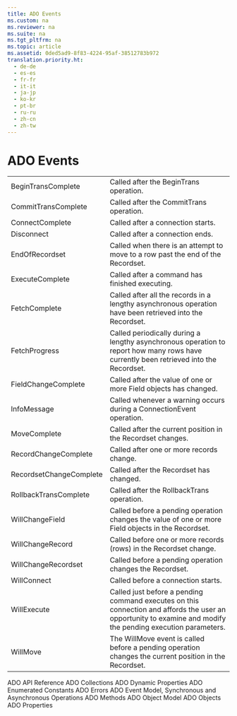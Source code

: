 ```yaml
---
title: ADO Events
ms.custom: na
ms.reviewer: na
ms.suite: na
ms.tgt_pltfrm: na
ms.topic: article
ms.assetid: 0ded5ad9-8f83-4224-95af-38512783b972
translation.priority.ht: 
  - de-de
  - es-es
  - fr-fr
  - it-it
  - ja-jp
  - ko-kr
  - pt-br
  - ru-ru
  - zh-cn
  - zh-tw
---
```

# ADO Events
<?xml version="1.0" encoding="utf-8"?>
<developerOrientationDocument xmlns="http://ddue.schemas.microsoft.com/authoring/2003/5" xmlns:xlink="http://www.w3.org/1999/xlink" xmlns:xsi="http://www.w3.org/2001/XMLSchema-instance" xsi:schemaLocation="http://ddue.schemas.microsoft.com/authoring/2003/5 http://dduestorage.blob.core.windows.net/ddueschema/developer.xsd">
  <introduction>
    <table xmlns:caps="http://schemas.microsoft.com/build/caps/2013/11">
      <tbody>
        <tr>
          <TD>
            <para>             <legacyLink xlink:href="ec4e4b38-e9c6-4757-b2ef-4e468ae5f1d8">BeginTransComplete</legacyLink>           </para>
          </TD>
          <TD>
            <para>Called after the <legacyBold>BeginTrans</legacyBold> operation.</para>
          </TD>
        </tr>
        <tr>
          <TD>
            <para>             <legacyLink xlink:href="ec4e4b38-e9c6-4757-b2ef-4e468ae5f1d8">CommitTransComplete</legacyLink>           </para>
          </TD>
          <TD>
            <para>Called after the <legacyBold>CommitTrans</legacyBold> operation.</para>
          </TD>
        </tr>
        <tr>
          <TD>
            <para>             <legacyLink xlink:href="568f5252-d069-4d99-a01b-2ada87ad1304">ConnectComplete</legacyLink>           </para>
          </TD>
          <TD>
            <para>Called after a connection starts.</para>
          </TD>
        </tr>
        <tr>
          <TD>
            <para>             <legacyLink xlink:href="568f5252-d069-4d99-a01b-2ada87ad1304">Disconnect</legacyLink>           </para>
          </TD>
          <TD>
            <para>Called after a connection ends.</para>
          </TD>
        </tr>
        <tr>
          <TD>
            <para>             <legacyLink xlink:href="475de5e2-f634-4954-9edf-0027a6ba38d6">EndOfRecordset</legacyLink>           </para>
          </TD>
          <TD>
            <para>Called when there is an attempt to move to a row past the end of the <legacyBold>Recordset</legacyBold>.</para>
          </TD>
        </tr>
        <tr>
          <TD>
            <para>             <legacyLink xlink:href="62470d42-e511-494c-bec4-ad4591734b7b">ExecuteComplete</legacyLink>           </para>
          </TD>
          <TD>
            <para>Called after a command has finished executing.</para>
          </TD>
        </tr>
        <tr>
          <TD>
            <para>             <legacyLink xlink:href="a28d3858-566c-468d-b070-d1de4339fbea">FetchComplete</legacyLink>           </para>
          </TD>
          <TD>
            <para>Called after all the records in a lengthy asynchronous operation have been retrieved into the <legacyBold>Recordset</legacyBold>.</para>
          </TD>
        </tr>
        <tr>
          <TD>
            <para>             <legacyLink xlink:href="301716fd-81fc-40eb-8a04-221ef7ab410e">FetchProgress</legacyLink>           </para>
          </TD>
          <TD>
            <para>Called periodically during a lengthy asynchronous operation to report how many rows have currently been retrieved into the <legacyBold>Recordset</legacyBold>.</para>
          </TD>
        </tr>
        <tr>
          <TD>
            <para>             <legacyLink xlink:href="3e49fb89-c45b-4d39-823e-3cc887c59b37">FieldChangeComplete</legacyLink>           </para>
          </TD>
          <TD>
            <para>Called after the value of one or more <legacyBold>Field</legacyBold> objects has changed.</para>
          </TD>
        </tr>
        <tr>
          <TD>
            <para>             <legacyLink xlink:href="468c87dd-e3bc-4084-9941-94d10743d4e9">InfoMessage</legacyLink>           </para>
          </TD>
          <TD>
            <para>Called whenever a warning occurs during a <legacyBold>ConnectionEvent</legacyBold> operation.</para>
          </TD>
        </tr>
        <tr>
          <TD>
            <para>             <legacyLink xlink:href="1a3d1042-4f30-4526-a0c7-853c242496db">MoveComplete</legacyLink>           </para>
          </TD>
          <TD>
            <para>Called after the current position in the <legacyBold>Recordset</legacyBold> changes.</para>
          </TD>
        </tr>
        <tr>
          <TD>
            <para>             <legacyLink xlink:href="cbc369fd-63af-4a7d-96ae-efa91b78ca69">RecordChangeComplete</legacyLink>           </para>
          </TD>
          <TD>
            <para>Called after one or more records change.</para>
          </TD>
        </tr>
        <tr>
          <TD>
            <para>             <legacyLink xlink:href="d5d44659-e0d9-46d9-a297-99c43555082f">RecordsetChangeComplete</legacyLink>           </para>
          </TD>
          <TD>
            <para>Called after the <legacyBold>Recordset</legacyBold> has changed.</para>
          </TD>
        </tr>
        <tr>
          <TD>
            <para>             <legacyLink xlink:href="ec4e4b38-e9c6-4757-b2ef-4e468ae5f1d8">RollbackTransComplete</legacyLink>           </para>
          </TD>
          <TD>
            <para>Called after the <legacyBold>RollbackTrans</legacyBold> operation.</para>
          </TD>
        </tr>
        <tr>
          <TD>
            <para>             <legacyLink xlink:href="3e49fb89-c45b-4d39-823e-3cc887c59b37">WillChangeField</legacyLink>           </para>
          </TD>
          <TD>
            <para>Called before a pending operation changes the value of one or more <legacyBold>Field</legacyBold> objects in the <legacyBold>Recordset</legacyBold>.</para>
          </TD>
        </tr>
        <tr>
          <TD>
            <para>             <legacyLink xlink:href="cbc369fd-63af-4a7d-96ae-efa91b78ca69">WillChangeRecord</legacyLink>           </para>
          </TD>
          <TD>
            <para>Called before one or more records (rows) in the <legacyBold>Recordset</legacyBold> change.</para>
          </TD>
        </tr>
        <tr>
          <TD>
            <para>             <legacyLink xlink:href="d5d44659-e0d9-46d9-a297-99c43555082f">WillChangeRecordset</legacyLink>           </para>
          </TD>
          <TD>
            <para>Called before a pending operation changes the <legacyBold>Recordset</legacyBold>.</para>
          </TD>
        </tr>
        <tr>
          <TD>
            <para>             <legacyLink xlink:href="da561d58-eb58-446c-a4fd-1838c76073c0">WillConnect</legacyLink>           </para>
          </TD>
          <TD>
            <para>Called before a connection starts.</para>
          </TD>
        </tr>
        <tr>
          <TD>
            <para>             <legacyLink xlink:href="dd755e46-f589-48a3-93a9-51ff998d44b5">WillExecute</legacyLink>           </para>
          </TD>
          <TD>
            <para>Called just before a pending command executes on this connection and affords the user an opportunity to examine and modify the pending execution parameters.</para>
          </TD>
        </tr>
        <tr>
          <TD>
            <para>             <legacyLink xlink:href="1a3d1042-4f30-4526-a0c7-853c242496db">WillMove</legacyLink>           </para>
          </TD>
          <TD>
            <para>The <legacyBold>WillMove</legacyBold> event is called <legacyItalic>before</legacyItalic> a pending operation changes the current position in the <legacyBold>Recordset</legacyBold>.</para>
          </TD>
        </tr>
      </tbody>
    </table>
  </introduction>
  <relatedTopics>
<link xlink:href="bfd96a4b-c913-45aa-9e4c-ec86ac364f3a">ADO API Reference</link>
<link xlink:href="b5e1d26d-b41d-4e35-8c7c-972426473dfb">ADO Collections</link>
<link xlink:href="d7b06d72-f792-4328-93a2-5006b9e2c581">ADO Dynamic Properties</link>
<link xlink:href="c97ed131-1a93-463c-9e61-22f029b0c474">ADO Enumerated Constants</link>
<link xlink:href="0ce201c3-6657-4c87-ae81-0d7dc5b5a431">ADO Errors</link>
<link xlink:href="e9003457-0762-48b3-942f-0820266b158f">ADO Event Model, Synchronous and Asynchronous Operations</link>
<link xlink:href="a38c5670-ba28-44f3-bd5b-fcb46880e904">ADO Methods</link>
<link xlink:href="4aca9838-1ec6-4084-bd63-dc2d17d8ab7d">ADO Object Model</link>
<link xlink:href="d0b7e254-c89f-4406-b846-a060ef038c30">ADO Objects</link>
<link xlink:href="0ac0d1a7-6c7a-4f4c-b115-428935e0f98b">ADO Properties</link>
</relatedTopics>
</developerOrientationDocument>